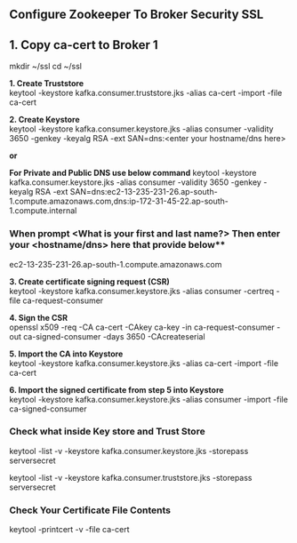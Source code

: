 ## Configure Zookeeper To Broker Security SSL

## 1. Copy ca-cert to Broker 1

mkdir ~/ssl
cd ~/ssl

**1. Create Truststore** <br />
keytool -keystore kafka.consumer.truststore.jks -alias ca-cert -import -file ca-cert

**2. Create Keystore** <br />
keytool -keystore kafka.consumer.keystore.jks -alias consumer -validity 3650 -genkey -keyalg RSA -ext SAN=dns:<enter your hostname/dns here>

**or**

**For Private and Public DNS use below command**
keytool -keystore kafka.consumer.keystore.jks -alias consumer -validity 3650 -genkey -keyalg RSA -ext SAN=dns:ec2-13-235-231-26.ap-south-1.compute.amazonaws.com,dns:ip-172-31-45-22.ap-south-1.compute.internal

### When prompt <What is your first and last name?> Then enter your <hostname/dns> here that provide below**

ec2-13-235-231-26.ap-south-1.compute.amazonaws.com 

**3. Create certificate signing request (CSR)** <br />
keytool -keystore kafka.consumer.keystore.jks -alias consumer -certreq -file ca-request-consumer

**4. Sign the CSR** <br />
openssl x509 -req -CA ca-cert -CAkey ca-key -in ca-request-consumer -out ca-signed-consumer -days 3650 -CAcreateserial

**5. Import the CA into Keystore** <br />
keytool -keystore kafka.consumer.keystore.jks -alias ca-cert -import -file ca-cert

**6. Import the signed certificate from step 5 into Keystore** <br />
keytool -keystore kafka.consumer.keystore.jks -alias consumer -import -file ca-signed-consumer


### Check what inside Key store and Trust Store

keytool -list -v -keystore kafka.consumer.keystore.jks -storepass serversecret

keytool -list -v -keystore kafka.consumer.truststore.jks -storepass serversecret
 
### Check Your Certificate File Contents

keytool -printcert -v -file ca-cert

